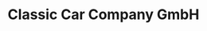 ---
title: "Classic Car Company GmbH"
url: /herford/classic-car-company-gmbh/
shop: Autowerkstatt
---